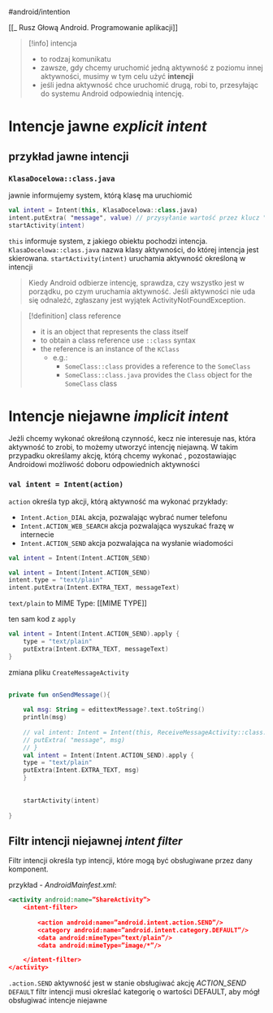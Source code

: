 #android/intention 

[[_ Rusz Głową Android. Programowanie aplikacji]]

>[!info] intencja
>- to rodzaj komunikatu
>- zawsze, gdy chcemy uruchomić jedną aktywność z poziomu innej aktywności, musimy w tym celu użyć **intencji**
>- jeśli jedna aktywność chce uruchomić drugą, robi to, przesyłając do systemu Android odpowiednią intencję.
>

# Intencje jawne *explicit intent*

## przykład jawne intencji
### `KlasaDocelowa::class.java`
 jawnie informujemy system, którą klasę ma uruchiomić

```kotlin
val intent = Intent(this, KlasaDocelowa::class.java)
intent.putExtra( "message", value) // przysyłanie wartość przez klucz "message"
startActivity(intent) 
```
`this` informuje system, z jakiego obiektu pochodzi intencja.
`KlasaDocelowa::class.java` nazwa klasy aktywności, do której intencja jest skierowana.
`startActivity(intent)` uruchamia aktywność określoną w intencji


> Kiedy Android odbierze intencję, sprawdza, czy wszystko jest w porządku, po czym uruchamia aktywność. Jeśli aktywności nie uda się odnaleźć, zgłaszany jest wyjątek ActivityNotFoundException.

>[!definition] class reference
> - it is an object that represents the class itself
> - to obtain a class reference use `::class` syntax
> - the reference is an instance of the `KClass`
> 	- e.g.:
> 		- `SomeClass::class` provides a reference to the `SomeClass`
> 		- `SomeClass::class.java` provides the `Class`  object for the `SomeClass` class



# Intencje niejawne *implicit intent*
Jeżli chcemy wykonać okreśłoną czynność, kecz nie interesuje nas, która aktywność to zrobi, to możemy utworzyć intencję niejawną. W takim przypadku określamy akcję, którą chcemy wykonać , pozostawiając Androidowi możliwość doboru odpowiednich aktywności

### `val intent = Intent(action)`
`action` określa typ akcji, którą aktywność ma wykonać
przykłady:
- `Intent.Action_DIAL` akcja, pozwalając wybrać numer telefonu
- `Intent.ACTION_WEB_SEARCH` akcja pozwalająca wyszukać frazę w internecie
- `Intent.ACTION_SEND` akcja pozwalająca na wysłanie wiadomości

```kotlin
val intent = Intent(Intent.ACTION_SEND)

```

```kotlin
val intent = Intent(Intent.ACTION_SEND)
intent.type = "text/plain"
intent.putExtra(Intent.EXTRA_TEXT, messageText)

```
`text/plain` to MIME Type: [[MIME TYPE]]

ten sam kod z `apply`
```kotlin
val intent = Intent(Intent.ACTION_SEND).apply {
    type = "text/plain"
    putExtra(Intent.EXTRA_TEXT, messageText)
}

```


zmiana pliku `CreateMessageActivity`
```kotlin
  
private fun onSendMessage(){  
  
	val msg: String = edittextMessage?.text.toString()  
	println(msg)  
	  
	// val intent: Intent = Intent(this, ReceiveMessageActivity::class.java).apply {  
	// putExtra( "message", msg)  
	// }  
	val intent = Intent(Intent.ACTION_SEND).apply {  
	type = "text/plain"  
	putExtra(Intent.EXTRA_TEXT, msg)  
	}  
	  
	  
	startActivity(intent)  
	  
}
```

## Filtr intencji niejawnej *intent filter*
Filtr intencji określa typ intencji, które mogą być obsługiwane przez dany komponent.

przykład - *AndroidMainfest.xml*:
```xml
<activity android:name=”ShareActivity”>
	<intent-filter>
	
		<action android:name=”android.intent.action.SEND”/>
		<category android:name=”android.intent.category.DEFAULT”/>
		<data android:mimeType=”text/plain”/> 
		<data android:mimeType=”image/*”/>

	</intent-filter>
</activity>
```

`.action.SEND` aktywność jest w stanie obsługiwać akcję *ACTION_SEND*
`DEFAULT` filtr intencji  musi określać kategorię o wartości DEFAULT, aby mógł obsługiwać intencje niejawne

